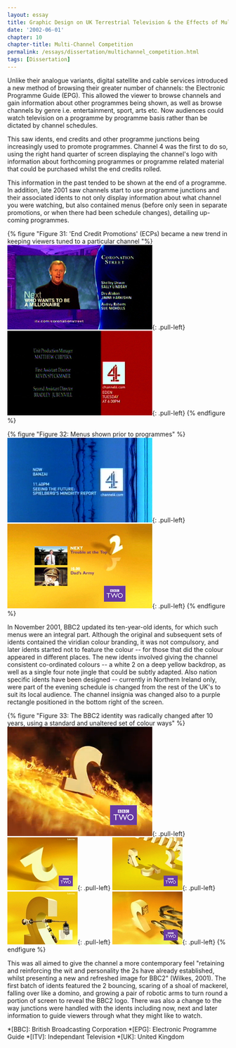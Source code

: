 ```yaml
---
layout: essay
title: Graphic Design on UK Terrestrial Television & the Effects of Multi-Channel Growth
date: '2002-06-01'
chapter: 10
chapter-title: Multi-Channel Competition
permalink: /essays/dissertation/multichannel_competition.html
tags: [Dissertation]
---
```

Unlike their analogue variants, digital satellite and cable services introduced a new method of browsing their greater number of channels: the Electronic Programme Guide (EPG). This allowed the viewer to browse channels and gain information about other programmes being shown, as well as browse channels by genre i.e. entertainment, sport, arts etc. Now audiences could watch television on a programme by programme basis rather than be dictated by channel schedules.

This saw idents, end credits and other programme junctions being increasingly used to promote programmes. Channel 4 was the first to do so, using the right hand quarter of screen displaying the channel's logo with information about forthcoming programmes or programme related material that could be purchased whilst the end credits rolled.

This information in the past tended to be shown at the end of a programme. In addition, late 2001 saw channels start to use programme junctions and their associated idents to not only display information about what channel you were watching, but also contained menus (before only seen in separate promotions, or when there had been schedule changes), detailing up-coming programmes. 

{% figure "Figure 31: 'End Credit Promotions' (ECPs) became a new trend in keeping viewers tuned to a particular channel "%}
![ITV End Credit Promotion](/assets/images/essays/dissertation/figure-31a.png){: .pull-left}
![Channel 4 End Credit Promotion](/assets/images/essays/dissertation/figure-31b.png){: .pull-left}
{% endfigure %}

{% figure "Figure 32: Menus shown prior to programmes" %}
![Channel 4 Programme Menu](/assets/images/essays/dissertation/figure-32a.png){: .pull-left} 
![BBC2 Programme Menu](/assets/images/essays/dissertation/figure-32b.png){: .pull-left} 
{% endfigure %}

In November 2001, BBC2 updated its ten-year-old idents, for which such menus were an integral part. Although the original and subsequent sets of idents contained the viridian colour branding, it was not compulsory, and later idents started not to feature the colour -- for those that did the colour appeared in different places. The new idents involved giving the channel consistent co-ordinated colours -- a white 2 on a deep yellow backdrop, as well as a single four note jingle that could be subtly adapted. Also nation specific idents have been designed -- currently in Northern Ireland only, were part of the evening schedule is changed from the rest of the UK's to suit its local audience. The channel insignia was changed also to a purple rectangle positioned in the bottom right of the screen.

{% figure "Figure 33: The BBC2 identity was radically changed after 10 years, using a standard and unaltered set of colour ways" %}
![BBC Two 'Fire' ident, 2003](/assets/images/essays/dissertation/figure-33a.png){: .pull-left}
![BBC Two 'Bounce' ident, 2001](/assets/images/essays/dissertation/figure-33b.png){: .pull-left}
![BBC Two 'Domino' ident, 2001](/assets/images/essays/dissertation/figure-33c.png){: .pull-left}
![BBC Two 'Logo' ident, 2001](/assets/images/essays/dissertation/figure-33d.png){: .pull-left}
![BBC Two 'Fish' ident, 2001](/assets/images/essays/dissertation/figure-33e.png){: .pull-left}
{% endfigure %}

This was all aimed to give the channel a more contemporary feel "retaining and reinforcing the wit and personality the 2s have already established, whilst presenting a new and refreshed image for BBC2" (Wilkes, 2001). The first batch of idents featured the 2 bouncing, scaring of a shoal of mackerel, falling over like a domino, and growing a pair of robotic arms to turn round a portion of screen to reveal the BBC2 logo. There was also a change to the way junctions were handled with the idents including now, next and later information to guide viewers through what they might like to watch.

*[BBC]: British Broadcasting Corporation
*[EPG]: Electronic Programme Guide
*[ITV]: Independant Television
*[UK]: United Kingdom